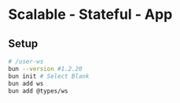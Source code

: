# Scalable - Stateful - App

## Setup

```bash
# /user-ws
bun --version #1.2.20
bun init # Select Blank
bun add ws
bun add @types/ws

```
